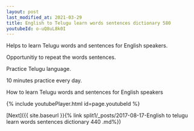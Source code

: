 ```yaml
---
layout: post
last_modified_at: 2021-03-29
title: English to Telugu learn words sentences dictionary 580 
youtubeId: o-uQ8uL8k0I
---
```

 
 
Helps to learn Telugu words and sentences for English speakers.

Opportunitiy to repeat the words sentences. 

Practice Telugu language. 
 
10 minutes practice every day. 
 
How to learn Telugu words and sentences for English speakers 
 
{% include youtubePlayer.html id=page.youtubeId %}
 
 
[Next]({{ site.baseurl }}{% link  split1/_posts/2017-08-17-English to telugu learn words sentences dictionary 440 .md%})
 
